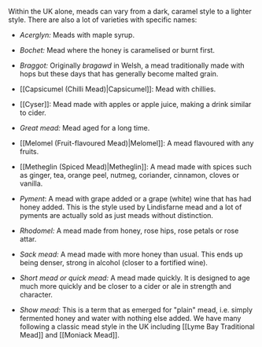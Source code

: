Within the UK alone, meads can vary from a dark, caramel style to a lighter style. There are also a lot of varieties with specific names:

* *Acerglyn:* Meads with maple syrup.

* *Bochet:* Mead where the honey is caramelised or burnt first.

* *Braggot:* Originally *bragawd* in Welsh, a mead traditionally made with hops but these days that has generally become malted grain.

* [[Capsicumel (Chilli Mead)|Capsicumel]]: Mead with chillies.

* [[Cyser]]: Mead made with apples or apple juice, making a drink similar to cider.

* *Great mead:* Mead aged for a long time.

* [[Melomel (Fruit-flavoured Mead)|Melomel]]: A mead flavoured with any fruits.

* [[Metheglin (Spiced Mead)|Metheglin]]: A mead made with spices such as ginger, tea, orange peel, nutmeg, coriander, cinnamon, cloves or vanilla.

* *Pyment*: A mead with grape added or a grape (white) wine that has had honey added. This is the style used by Lindisfarne mead and a lot of pyments are actually sold as just meads without distinction.

* *Rhodomel:* A mead made from honey, rose hips, rose petals or rose attar.

* *Sack mead:* A mead made with more honey than usual. This ends up being denser, strong in alcohol (closer to a fortified wine).

* *Short mead or quick mead:* A mead made quickly. It is designed to age much more quickly and be closer to a cider or ale in strength and character.

* *Show mead:* This is a term that as emerged for "plain" mead, i.e. simply fermented honey and water with nothing else added. We have many following a classic mead style in the UK including [[Lyme Bay Traditional Mead]] and [[Moniack Mead]].
